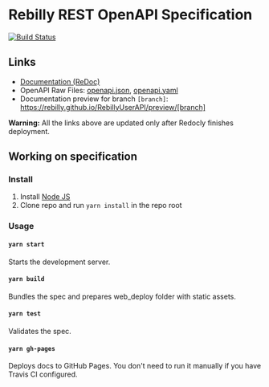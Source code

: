 # Rebilly REST OpenAPI Specification
[![Build Status](https://travis-ci.org/Rebilly/RebillyUserAPI.svg?branch=master)](https://travis-ci.org/Rebilly/RebillyUserAPI)

## Links

- [Documentation (ReDoc)](https://rebilly.github.io/RebillyUserAPI/)
- OpenAPI Raw Files: [openapi.json](https://rebilly.github.io/RebillyUserAPI/openapi.json), [openapi.yaml](https://rebilly.github.io/RebillyUserAPI/openapi.yaml)
- Documentation preview for branch `[branch]`: https://rebilly.github.io/RebillyUserAPI/preview/[branch]

**Warning:** All the links above are updated only after Redocly finishes deployment.

## Working on specification
### Install

1. Install [Node JS](https://nodejs.org/)
2. Clone repo and run `yarn install` in the repo root

### Usage

#### `yarn start`
Starts the development server.

#### `yarn build`
Bundles the spec and prepares web_deploy folder with static assets.

#### `yarn test`
Validates the spec.

#### `yarn gh-pages`
Deploys docs to GitHub Pages. You don't need to run it manually if you have Travis CI configured.

